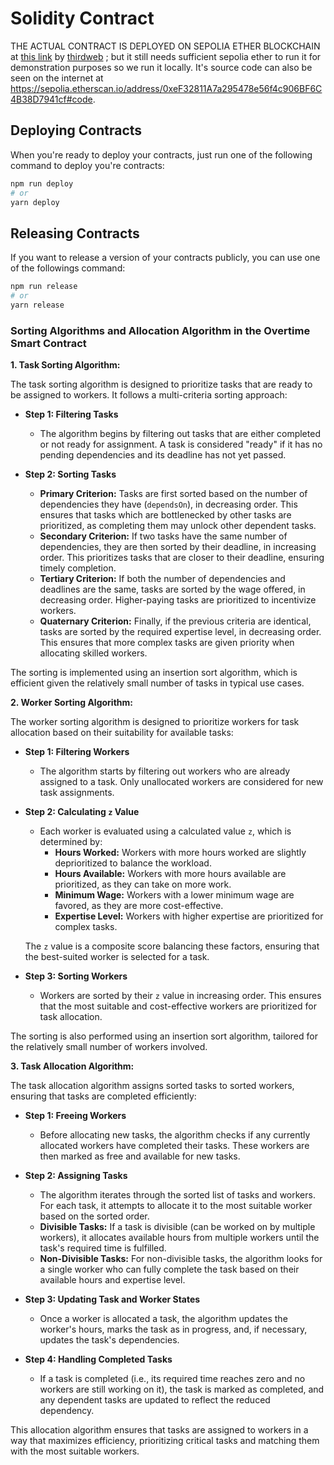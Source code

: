 # Solidity Contract

THE ACTUAL CONTRACT IS DEPLOYED ON SEPOLIA ETHER BLOCKCHAIN at [this link](https://sepolia.etherscan.io/address/0xeF32811A7a295478e56f4c906BF6C4B38D7941cf) by [thirdweb](https://thirdweb.com/dashboard) ; but it still needs sufficient sepolia ether to run it for demonstration purposes so we run it locally. It's source code can also be seen on the internet at https://sepolia.etherscan.io/address/0xeF32811A7a295478e56f4c906BF6C4B38D7941cf#code.

## Deploying Contracts

When you're ready to deploy your contracts, just run one of the following command to deploy you're contracts:

```bash
npm run deploy
# or
yarn deploy
```

## Releasing Contracts

If you want to release a version of your contracts publicly, you can use one of the followings command:

```bash
npm run release
# or
yarn release
```

### Sorting Algorithms and Allocation Algorithm in the Overtime Smart Contract

**1. Task Sorting Algorithm:**

The task sorting algorithm is designed to prioritize tasks that are ready to be assigned to workers. It follows a multi-criteria sorting approach:

- **Step 1: Filtering Tasks**
  - The algorithm begins by filtering out tasks that are either completed or not ready for assignment. A task is considered "ready" if it has no pending dependencies and its deadline has not yet passed.

- **Step 2: Sorting Tasks**
  - **Primary Criterion:** Tasks are first sorted based on the number of dependencies they have (`dependsOn`), in decreasing order. This ensures that tasks which are bottlenecked by other tasks are prioritized, as completing them may unlock other dependent tasks.
  - **Secondary Criterion:** If two tasks have the same number of dependencies, they are then sorted by their deadline, in increasing order. This prioritizes tasks that are closer to their deadline, ensuring timely completion.
  - **Tertiary Criterion:** If both the number of dependencies and deadlines are the same, tasks are sorted by the wage offered, in decreasing order. Higher-paying tasks are prioritized to incentivize workers.
  - **Quaternary Criterion:** Finally, if the previous criteria are identical, tasks are sorted by the required expertise level, in decreasing order. This ensures that more complex tasks are given priority when allocating skilled workers.

The sorting is implemented using an insertion sort algorithm, which is efficient given the relatively small number of tasks in typical use cases.

**2. Worker Sorting Algorithm:**

The worker sorting algorithm is designed to prioritize workers for task allocation based on their suitability for available tasks:

- **Step 1: Filtering Workers**
  - The algorithm starts by filtering out workers who are already assigned to a task. Only unallocated workers are considered for new task assignments.

- **Step 2: Calculating `z` Value**
  - Each worker is evaluated using a calculated value `z`, which is determined by:
    - **Hours Worked:** Workers with more hours worked are slightly deprioritized to balance the workload.
    - **Hours Available:** Workers with more hours available are prioritized, as they can take on more work.
    - **Minimum Wage:** Workers with a lower minimum wage are favored, as they are more cost-effective.
    - **Expertise Level:** Workers with higher expertise are prioritized for complex tasks.

  The `z` value is a composite score balancing these factors, ensuring that the best-suited worker is selected for a task.

- **Step 3: Sorting Workers**
  - Workers are sorted by their `z` value in increasing order. This ensures that the most suitable and cost-effective workers are prioritized for task allocation.

The sorting is also performed using an insertion sort algorithm, tailored for the relatively small number of workers involved.

**3. Task Allocation Algorithm:**

The task allocation algorithm assigns sorted tasks to sorted workers, ensuring that tasks are completed efficiently:

- **Step 1: Freeing Workers**
  - Before allocating new tasks, the algorithm checks if any currently allocated workers have completed their tasks. These workers are then marked as free and available for new tasks.

- **Step 2: Assigning Tasks**
  - The algorithm iterates through the sorted list of tasks and workers. For each task, it attempts to allocate it to the most suitable worker based on the sorted order.
  - **Divisible Tasks:** If a task is divisible (can be worked on by multiple workers), it allocates available hours from multiple workers until the task's required time is fulfilled.
  - **Non-Divisible Tasks:** For non-divisible tasks, the algorithm looks for a single worker who can fully complete the task based on their available hours and expertise level.

- **Step 3: Updating Task and Worker States**
  - Once a worker is allocated a task, the algorithm updates the worker's hours, marks the task as in progress, and, if necessary, updates the task's dependencies.

- **Step 4: Handling Completed Tasks**
  - If a task is completed (i.e., its required time reaches zero and no workers are still working on it), the task is marked as completed, and any dependent tasks are updated to reflect the reduced dependency.

This allocation algorithm ensures that tasks are assigned to workers in a way that maximizes efficiency, prioritizing critical tasks and matching them with the most suitable workers.
